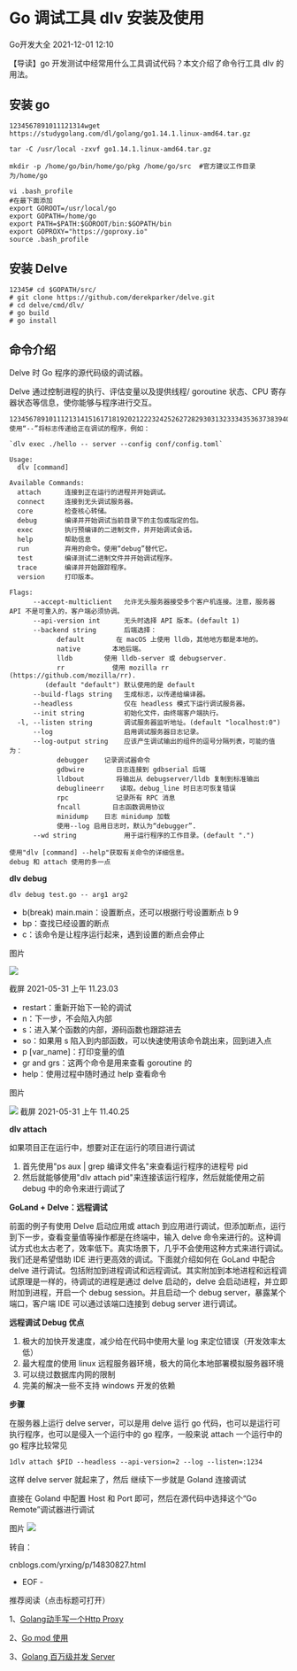 
# Go 调试工具 dlv 安装及使用 #

Go开发大全 2021-12-01 12:10

【导读】go 开发测试中经常用什么工具调试代码？本文介绍了命令行工具 dlv 的用法。

## 安装 go ##

```
1234567891011121314wget https://studygolang.com/dl/golang/go1.14.1.linux-amd64.tar.gz

tar -C /usr/local -zxvf go1.14.1.linux-amd64.tar.gz

mkdir -p /home/go/bin/home/go/pkg /home/go/src  #官方建议工作目录为/home/go

vi .bash_profile
#在最下面添加
export GOROOT=/usr/local/go
export GOPATH=/home/go
export PATH=$PATH:$GOROOT/bin:$GOPATH/bin
export GOPROXY="https://goproxy.io"
source .bash_profile
```

## 安装 Delve ##

```
12345# cd $GOPATH/src/
# git clone https://github.com/derekparker/delve.git
# cd delve/cmd/dlv/
# go build
# go install
```

## 命令介绍 ##

Delve 时 Go 程序的源代码级的调试器。

Delve 通过控制进程的执行、评估变量以及提供线程/ goroutine 状态、CPU 寄存器状态等信息，使你能够与程序进行交互。

```
123456789101112131415161718192021222324252627282930313233343536373839404142434445 使用“--”将标志传递给正在调试的程序，例如：

`dlv exec ./hello -- server --config conf/config.toml`

Usage:
  dlv [command]

Available Commands:
  attach      连接到正在运行的进程并开始调试。
  connect     连接到无头调试服务器。
  core        检查核心转储。
  debug       编译并开始调试当前目录下的主包或指定的包。
  exec        执行预编译的二进制文件，并开始调试会话。
  help        帮助信息
  run         弃用的命令。使用“debug”替代它。
  test        编译测试二进制文件并开始调试程序。
  trace       编译并开始跟踪程序。
  version     打印版本。

Flags:
      --accept-multiclient   允许无头服务器接受多个客户机连接。注意，服务器 API 不是可重入的，客户端必须协调。
      --api-version int      无头时选择 API 版本。(default 1)
      --backend string       后端选择：
            default        在 macOS 上使用 lldb，其他地方都是本地的。
            native        本地后端。
            lldb        使用 lldb-server 或 debugserver.
            rr            使用 mozilla rr (https://github.com/mozilla/rr).
         (default "default") 默认使用的是 default
      --build-flags string   生成标志，以传递给编译器。
      --headless             仅在 headless 模式下运行调试服务器。
      --init string          初始化文件，由终端客户端执行。
  -l, --listen string        调试服务器监听地址。(default "localhost:0")
      --log                  启用调试服务器日志记录。
      --log-output string    应该产生调试输出的组件的逗号分隔列表，可能的值为：
            debugger    记录调试器命令
            gdbwire        日志连接到 gdbserial 后端
            lldbout        将输出从 debugserver/lldb 复制到标准输出
            debuglineerr    读取。debug_line 时日志可恢复错误
            rpc            记录所有 RPC 消息
            fncall        日志函数调用协议
            minidump    日志 minidump 加载
            使用--log 启用日志时，默认为“debugger”.
      --wd string            用于运行程序的工作目录。(default ".")

使用"dlv [command] --help"获取有关命令的详细信息。
debug 和 attach 使用的多一点
```

**dlv debug**

	dlv debug test.go -- arg1 arg2

- b(break) main.main：设置断点，还可以根据行号设置断点 b 9
- bp：查找已经设置的断点
- c：该命令是让程序运行起来，遇到设置的断点会停止


图片

![](./dlv/640.webp)

截屏 2021-05-31 上午 11.23.03

- restart：重新开始下一轮的调试
- n：下一步，不会陷入内部
- s：进入某个函数的内部，源码函数也跟踪进去
- so：如果用 s 陷入到内部函数，可以快速使用该命令跳出来，回到进入点
- p [var_name]：打印变量的值
- gr and grs：这两个命令是用来查看 goroutine 的
- help：使用过程中随时通过 help 查看命令

图片

![](./dlv/641.webp)
截屏 2021-05-31 上午 11.40.25

**dlv attach**

如果项目正在运行中，想要对正在运行的项目进行调试

1. 首先使用"ps aux | grep 编译文件名"来查看运行程序的进程号 pid
1. 然后就能够使用"dlv attach pid"来连接该运行程序，然后就能使用之前 debug 中的命令来进行调试了

**GoLand + Delve：远程调试**

前面的例子有使用 Delve 启动应用或 attach 到应用进行调试，但添加断点，运行到下一步，查看变量值等操作都是在终端中，输入 delve 命令来进行的。这种调试方式也太古老了，效率低下。真实场景下，几乎不会使用这种方式来进行调试。我们还是希望借助 IDE 进行更高效的调试。下面就介绍如何在 GoLand 中配合 delve 进行调试。包括附加到进程调试和远程调试。其实附加到本地进程和远程调试原理是一样的，待调试的进程是通过 delve 启动的，delve 会启动进程，并立即附加到进程，开启一个 debug session。并且启动一个 debug server，暴露某个端口，客户端 IDE 可以通过该端口连接到 debug server 进行调试。

**远程调试 Debug 优点**

1. 极大的加快开发速度，减少给在代码中使用大量 log 来定位错误（开发效率太低）
1. 最大程度的使用 linux 远程服务器环境，极大的简化本地部署模拟服务器环境
1. 可以绕过数据库内网的限制
1. 完美的解决一些不支持 windows 开发的依赖

**步骤**

在服务器上运行 delve server，可以是用 delve 运行 go 代码，也可以是运行可执行程序，也可以是侵入一个运行中的 go 程序，一般来说 attach 一个运行中的 go 程序比较常见

	1dlv attach $PID --headless --api-version=2 --log --listen=:1234

这样 delve server 就起来了，然后 继续下一步就是 Goland 连接调试

直接在 Goland 中配置 Host 和 Port 即可，然后在源代码中选择这个“Go Remote”调试器进行调试

图片
![](./dlv/642.webp)

转自：

cnblogs.com/yrxing/p/14830827.html


 - EOF -

推荐阅读（点击标题可打开）

1、[Golang动手写一个Http Proxy](http://mp.weixin.qq.com/s?__biz=MzAwNjMxMTgwNw==&mid=2247489634&idx=1&sn=a210ca9e310f4fe08c42dd93a98d1401&chksm=9b0e0272ac798b64a7ff1d1c122f7b5593c29cd25e2bee822be7e06bc850caa85a1ff649f057&scene=21#wechat_redirect)

2、[Go mod 使用](http://mp.weixin.qq.com/s?__biz=MzAwNjMxMTgwNw==&mid=2247489673&idx=1&sn=ba036f233480c12b9d95ecacec689877&chksm=9b0e0299ac798b8f8e62f0d3b68ed62486d9d5a565a8084a38d2b6ec0199146addaadec21a52&scene=21#wechat_redirect)

3、[Golang 百万级并发 Server](http://mp.weixin.qq.com/s?__biz=MzAwNjMxMTgwNw==&mid=2247489614&idx=1&sn=153764baed8788e5671827145f9c165c&chksm=9b0e025eac798b48e288d4a59b98286a27ba27e65d3c4f154ea996cc622d416e5866c957cbec&scene=21#wechat_redirect)

